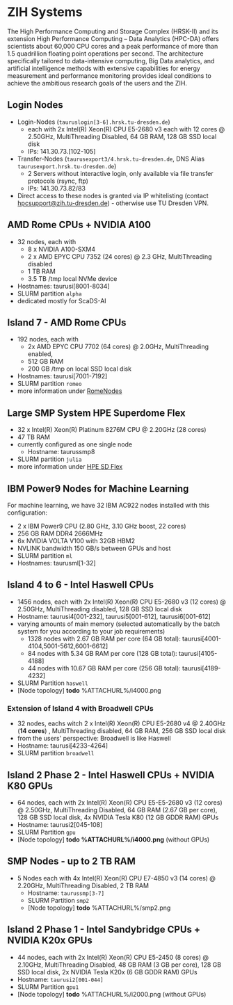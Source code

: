 # ZIH Systems

The High Performance Computing and Storage Complex (HRSK-II) and its extension High Performance
Computing – Data Analytics (HPC-DA) offers scientists about 60,000 CPU cores and a peak performance
of more than 1.5 quadrillion floating point operations per second. The architecture specifically
tailored to data-intensive computing, Big Data analytics, and artificial intelligence methods with
extensive capabilities for energy measurement and performance monitoring provides ideal conditions
to achieve the ambitious research goals of the users and the ZIH.

## Login Nodes

- Login-Nodes (`tauruslogin[3-6].hrsk.tu-dresden.de`)
  - each with 2x Intel(R) Xeon(R) CPU E5-2680 v3 each with 12 cores
    @ 2.50GHz, MultiThreading Disabled, 64 GB RAM, 128 GB SSD local
    disk
  - IPs: 141.30.73.\[102-105\]
- Transfer-Nodes (`taurusexport3/4.hrsk.tu-dresden.de`, DNS Alias
  `taurusexport.hrsk.tu-dresden.de`)
  - 2 Servers without interactive login, only available via file
    transfer protocols (rsync, ftp)
  - IPs: 141.30.73.82/83
- Direct access to these nodes is granted via IP whitelisting (contact
  <hpcsupport@zih.tu-dresden.de>) - otherwise use TU Dresden VPN.

## AMD Rome CPUs + NVIDIA A100

- 32 nodes, each with
  -   8 x NVIDIA A100-SXM4
  -   2 x AMD EPYC CPU 7352 (24 cores) @ 2.3 GHz, MultiThreading
      disabled
  -   1 TB RAM
  -   3.5 TB /tmp local NVMe device
- Hostnames: taurusi\[8001-8034\]
- SLURM partition `alpha`
- dedicated mostly for ScaDS-AI

## Island 7 - AMD Rome CPUs

-   192 nodes, each with
    -   2x AMD EPYC CPU 7702 (64 cores) @ 2.0GHz, MultiThreading
        enabled,
    -   512 GB RAM
    -   200 GB /tmp on local SSD local disk
-   Hostnames: taurusi\[7001-7192\]
-   SLURM partition `romeo`
-   more information under [RomeNodes](rome_nodes.md)

## Large SMP System HPE Superdome Flex

-   32 x Intel(R) Xeon(R) Platinum 8276M CPU @ 2.20GHz (28 cores)
-   47 TB RAM
-   currently configured as one single node
    -   Hostname: taurussmp8
-   SLURM partition `julia`
-   more information under [HPE SD Flex](sd_flex.md)

## IBM Power9 Nodes for Machine Learning

For machine learning, we have 32 IBM AC922 nodes installed with this
configuration:

-   2 x IBM Power9 CPU (2.80 GHz, 3.10 GHz boost, 22 cores)
-   256 GB RAM DDR4 2666MHz
-   6x NVIDIA VOLTA V100 with 32GB HBM2
-   NVLINK bandwidth 150 GB/s between GPUs and host
-   SLURM partition `ml`
-   Hostnames: taurusml\[1-32\]

## Island 4 to 6 - Intel Haswell CPUs

-   1456 nodes, each with 2x Intel(R) Xeon(R) CPU E5-2680 v3 (12 cores)
    @ 2.50GHz, MultiThreading disabled, 128 GB SSD local disk
-   Hostname: taurusi4\[001-232\], taurusi5\[001-612\],
    taurusi6\[001-612\]
-   varying amounts of main memory (selected automatically by the batch
    system for you according to your job requirements)
    -   1328 nodes with 2.67 GB RAM per core (64 GB total):
        taurusi\[4001-4104,5001-5612,6001-6612\]
    -   84 nodes with 5.34 GB RAM per core (128 GB total):
        taurusi\[4105-4188\]
    -   44 nodes with 10.67 GB RAM per core (256 GB total):
        taurusi\[4189-4232\]
-   SLURM Partition `haswell`
-   [Node topology] **todo** %ATTACHURL%/i4000.png

### Extension of Island 4 with Broadwell CPUs

-   32 nodes, eachs witch 2 x Intel(R) Xeon(R) CPU E5-2680 v4 @ 2.40GHz
    (**14 cores**) , MultiThreading disabled, 64 GB RAM, 256 GB SSD
    local disk
-   from the users' perspective: Broadwell is like Haswell
-   Hostname: taurusi\[4233-4264\]
-   SLURM partition `broadwell`

## Island 2 Phase 2 - Intel Haswell CPUs + NVIDIA K80 GPUs

-   64 nodes, each with 2x Intel(R) Xeon(R) CPU E5-E5-2680 v3 (12 cores)
    @ 2.50GHz, MultiThreading Disabled, 64 GB RAM (2.67 GB per core),
    128 GB SSD local disk, 4x NVIDIA Tesla K80 (12 GB GDDR RAM) GPUs
-   Hostname: taurusi2\[045-108\]
-   SLURM Partition `gpu`
-   [Node topology] **todo %ATTACHURL%/i4000.png** (without GPUs)

## SMP Nodes - up to 2 TB RAM

-   5 Nodes each with 4x Intel(R) Xeon(R) CPU E7-4850 v3 (14 cores) @
    2.20GHz, MultiThreading Disabled, 2 TB RAM
    -   Hostname: `taurussmp[3-7]`
    -   SLURM Partition `smp2`
    -   [Node topology] **todo** %ATTACHURL%/smp2.png

## Island 2 Phase 1 - Intel Sandybridge CPUs + NVIDIA K20x GPUs

-   44 nodes, each with 2x Intel(R) Xeon(R) CPU E5-2450 (8 cores) @
    2.10GHz, MultiThreading Disabled, 48 GB RAM (3 GB per core), 128 GB
    SSD local disk, 2x NVIDIA Tesla K20x (6 GB GDDR RAM) GPUs
-   Hostname: `taurusi2[001-044]`
-   SLURM Partition `gpu1`
-   [Node topology] **todo** %ATTACHURL%/i2000.png (without GPUs)
